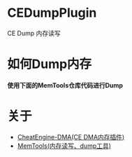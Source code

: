 # CEDumpPlugin
CE Dump 内存读写

# 如何Dump内存
#### 使用下面的MemTools仓库代码进行Dump

# 关于
* [CheatEngine-DMA(CE DMA内存插件)](https://github.com/Metick/CheatEngine-DMA)
* [MemTools(内存读写、dump工具)](https://github.com/bbgsm/MemTools)